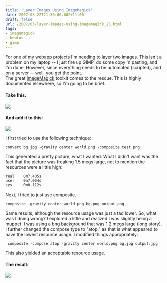 ```yaml
---
title: 'Layer Images Using ImageMagick'
date: 2007-03-22T21:30:00.002+11:00
draft: false
url: /2007/03/layer-images-using-imagemagick_25.html
tags: 
- imagemagick
- howtos
- gimp
---
```


For one of my [webapp projects](http://www.brokebutnot.com/) I'm needing to layer two images. This isn't a problem on my laptop -- I just fire up GIMP, do some copy 'n pasting, and I'm done. However, since everything needs to be automated (scripted), and on a server -- well, you get the point.  
The great [ImageMagick](http://www.imagemagick.org/) toolkit comes to the rescue. This is highly documented elsewhere, so I'm going to be brief.  

#### Take this:

  
  
[![](https://blogger.googleusercontent.com/img/b/R29vZ2xl/AVvXsEh9DtidDx_8lHusK9vq-3mkIcKg0JVjCMnyYy4DjZjap556Hb8z2kl3eVTnK-Mz-yBv0D_AG-DYTg2IhIy6Zxluvhe1iv7bbB6JbhmcQKwOL8bDQNqheRmrUN3WMdPjv_s_WgOW3XvCunUQ/s400/world.jpg)](http://picasaweb.google.com/lh/photo/qQpq_rmGDyoXcID-MUKJRA?feat=embedwebsite)  
  

#### And add it to this:

  
  
[![](https://blogger.googleusercontent.com/img/b/R29vZ2xl/AVvXsEjfXQwFtbAJUa7qcRPpCBny5h188YpMglxSc-uUZPQcp4iCyKZRJddY3MUkmzRNTbE4rd0ueQzxJJyAevjiVOVar7mQPhoExM4E-z_OxXWxEnd5AoyUkWKqaAvDjqm4tjmh76oroizz4UFH/s400/bg.jpg)](http://picasaweb.google.com/lh/photo/FHDY48lASCafTiMXXbYbtA?feat=embedwebsite)  
  
I first tried to use the following technique:  
```
convert bg.jpg -gravity center world.png -composite test.png
```  
This generated a pretty picture, what I wanted. What I didn't want was the fact that the picture was freaking 1.5 megs large, not to mention the resources were a little high:  
```
real    0m7.405s
user    0m7.064s
sys     0m0.112s
```  
  
Next, I tried to just use composite.  
```
composite -gravity center world.png bg.png output.png
```  
Same results, although the resource usage was just a tad lower. So, what was I doing wrong? I explored a little and realized I was slightly being a muppet. I was using a bng background that was 1.2 megs large (long story). I further changed the compose type to "atop," as that is what appeared to have the lowest resource usage. I modified things appropriately:  
```
 composite -compose atop -gravity center world.png bg.jpg output.jpg
```  
  
This also yielded an acceptable resource usage.  

#### The result:

  
  
[![](https://blogger.googleusercontent.com/img/b/R29vZ2xl/AVvXsEhgZdMmBEvPgAYTaDp7y4Lh-wEoTDZafQCGDo6cfh2vPmtpr714ioNsddZViGiIhfydnqbtXEfjYP8nDoq_bK_1SZQQxvsHYlGpo5FSfPnJwuDw7M7rW3rDA__jUOFtZ-Ijghda78yaiyX1/s400/output.jpg)](http://picasaweb.google.com/lh/photo/UCqOBQ2ohdqcBCZXrkHZzg?feat=embedwebsite)